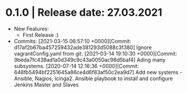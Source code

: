 0.1.0	|	Release date: **27.03.2021**
============================================
* New Features:
  - First Release :)
* Commits:
	[2021-03-15 06:57:10 +0000][Commit: d17af2b67ba457259432ade381293d5088c3f380]
	  Ignore vagrantConfig.yaml from git.
	[2021-03-14 19:10:30 +0000][Commit: 9beda7fc438ad1a0d349c9c43a0050ac98d5baf4]
	  Ading many subsystems.
	[2020-07-14 12:16:36 +0000][Commit: 648fb5494bf2251645a86ce4d6f83af50c2ea9d7]
	  Add new systems - Ansible, Nagios, Icinga2. Ansible playbook to install and configure Jenkins Master and Slaves


